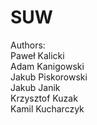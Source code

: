 ﻿# SUW
Authors:
<br>Paweł Kalicki
<br>Adam Kanigowski
<br>Jakub Piskorowski
<br>Jakub Janik
<br>Krzysztof Kuzak
<br>Kamil Kucharczyk

